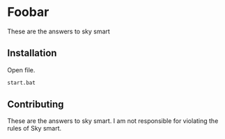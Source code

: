 # Foobar

These are the answers to sky smart

## Installation

Open file.

```bash
start.bat
```


## Contributing

These are the answers to sky smart. I am not responsible for violating the rules of Sky smart.
